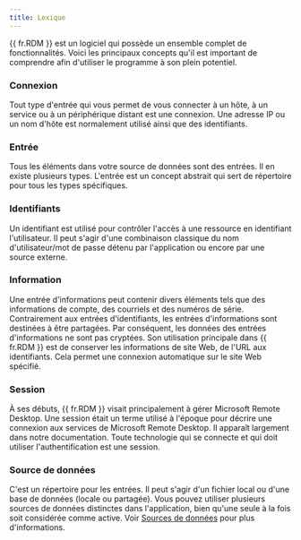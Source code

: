 ```yaml
---
title: Lexique
---
```

{{ fr.RDM }} est un logiciel qui possède un ensemble complet de fonctionnalités. Voici les principaux concepts qu&apos;il est important de comprendre afin d&apos;utiliser le programme à son plein potentiel. 

### Connexion 

Tout type d&apos;entrée qui vous permet de vous connecter à un hôte, à un service ou à un périphérique distant est une connexion. Une adresse IP ou un nom d&apos;hôte est normalement utilisé ainsi que des identifiants. 

### Entrée 

Tous les éléments dans votre source de données sont des entrées. Il en existe plusieurs types. L&apos;entrée est un concept abstrait qui sert de répertoire pour tous les types spécifiques. 

### Identifiants 

Un identifiant est utilisé pour contrôler l&apos;accès à une ressource en identifiant l&apos;utilisateur. Il peut s&apos;agir d&apos;une combinaison classique du nom d&apos;utilisateur/mot de passe détenu par l&apos;application ou encore par une source externe. 

### Information 

Une entrée d&apos;informations peut contenir divers éléments tels que des informations de compte, des courriels et des numéros de série. Contrairement aux entrées d&apos;identifiants, les entrées d&apos;informations sont destinées à être partagées. Par conséquent, les données des entrées d&apos;informations ne sont pas cryptées. Son utilisation principale dans {{ fr.RDM }} est de conserver les informations de site Web, de l&apos;URL aux identifiants. Cela permet une connexion automatique sur le site Web spécifié. 

### Session 

À ses débuts, {{ fr.RDM }} visait principalement à gérer Microsoft Remote Desktop. Une session était un terme utilisé à l&apos;époque pour décrire une connexion aux services de Microsoft Remote Desktop. Il apparaît largement dans notre documentation. Toute technologie qui se connecte et qui doit utiliser l&apos;authentification est une session. 

### Source de données 

C&apos;est un répertoire pour les entrées. Il peut s&apos;agir d&apos;un fichier local ou d&apos;une base de données (locale ou partagée). Vous pouvez utiliser plusieurs sources de données distinctes dans l&apos;application, bien qu&apos;une seule à la fois soit considérée comme active. Voir [Sources de données](/fr/rdm/mac/data-sources/) pour plus d&apos;informations. 

